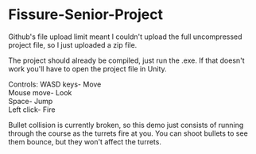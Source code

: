 # Fissure-Senior-Project

Github's file upload limit meant I couldn't upload the full uncompressed project file, so I just uploaded a zip file.

The project should already be compiled, just run the .exe. If that doesn't work you'll have to open the project file in Unity.

Controls:
WASD keys- Move       
Mouse move- Look        
Space- Jump       
Left click- Fire          

Bullet collision is currently broken, so this demo just consists of running through the course as the turrets fire at you. You can shoot bullets to see them bounce, but they won't affect the turrets.
